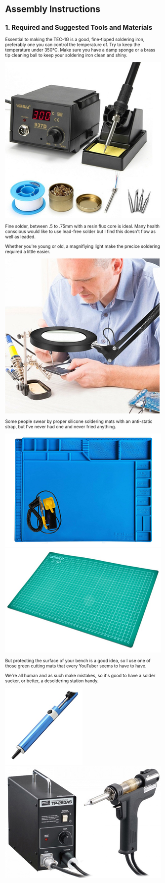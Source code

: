 # Assembly Instructions

## 1. Required and Suggested Tools and Materials
Essential to making the TEC-1G is a good, fine-tipped soldering iron, preferably one you can control the temperature of. Try to keep the temperature under 350°C.
Make sure you have a damp sponge or a brass tip cleaning ball to keep your soldering iron clean and shiny.

![Soldering Station](./pictures/soldering_station.jpg)

Fine solder, between .5 to .75mm with a resin flux core is ideal. Many health conscious would like to use lead-free solder but I find this doesn't flow as well as leaded.

Whether you're young or old, a magnifiying light make the precice soldering required a little easier.

![Magnifying Light](./pictures/magnifying_light.jpg)

Some people swear by proper silicone soldering mats with an anti-static strap, but I've never had one and never fried anything. 

![Soldering_Pad](./pictures/soldering_pad.png) ![Cutting Mat](./pictures/cutting_mat.jpg)

But protecting the surface of your bench is a good idea, so I use one of those green cutting mats that every YouTuber seems to have to have.

We're all human and as such make mistakes, so it's good to have a solder sucker, or better, a desoldering station handy.

![Solder Sucker](./pictures/solder_sucker.jpg) ![De-Soldering Station](./pictures/desoldering_station.jpg)
